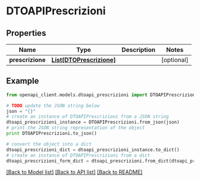 # DTOAPIPrescrizioni



## Properties

Name | Type | Description | Notes
------------ | ------------- | ------------- | -------------
**prescrizione** | [**List[DTOPrescrizione]**](DTOPrescrizione.md) |  | [optional] 

## Example

```python
from openapi_client.models.dtoapi_prescrizioni import DTOAPIPrescrizioni

# TODO update the JSON string below
json = "{}"
# create an instance of DTOAPIPrescrizioni from a JSON string
dtoapi_prescrizioni_instance = DTOAPIPrescrizioni.from_json(json)
# print the JSON string representation of the object
print DTOAPIPrescrizioni.to_json()

# convert the object into a dict
dtoapi_prescrizioni_dict = dtoapi_prescrizioni_instance.to_dict()
# create an instance of DTOAPIPrescrizioni from a dict
dtoapi_prescrizioni_form_dict = dtoapi_prescrizioni.from_dict(dtoapi_prescrizioni_dict)
```
[[Back to Model list]](../README.md#documentation-for-models) [[Back to API list]](../README.md#documentation-for-api-endpoints) [[Back to README]](../README.md)



